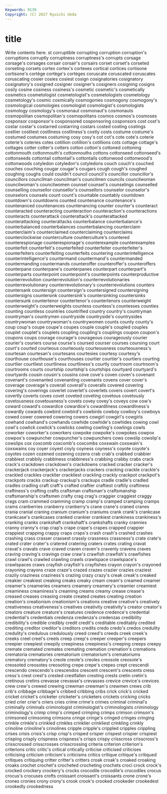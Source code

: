 ```yaml
---
Keywords: 9139 
Copyright: (C) 2017 Ryuichi Ueda
---
```


# title

Write contents here.
st corruptible corrupting corruption
corruption's corruptions corruptly corruptness corruptness's corrupts corsage corsage's corsages corsair
corsair's corsairs corset corset's corseted corseting corsets cortex cortex's cortexes
cortical cortices cortisone cortisone's cortège cortège's cortèges coruscate coruscated coruscates
coruscating cosier cosies cosiest cosign cosignatories cosignatory cosignatory's cosigned cosigner
cosigner's cosigners cosigning cosigns cosily cosine cosiness cosiness's cosmetic cosmetic's
cosmetically cosmetics cosmetologist cosmetologist's cosmetologists cosmetology cosmetology's cosmic cosmically cosmogonies
cosmogony cosmogony's cosmological cosmologies cosmologist cosmologist's cosmologists cosmology cosmology's cosmonaut
cosmonaut's cosmonauts cosmopolitan cosmopolitan's cosmopolitans cosmos cosmos's cosmoses cosponsor cosponsor's
cosponsored cosponsoring cosponsors cost cost's costar costar's costarred costarring costars
costed costing costings costlier costliest costliness costliness's costly costs costume
costume's costumed costumes costuming cosy cosy's cot cot's cote cote's
coterie coterie's coteries cotes cotillion cotillion's cotillions cots cottage cottage's
cottages cotter cotter's cotters cotton cotton's cottoned cottoning cottonmouth cottonmouth's
cottonmouths cottons cottonseed cottonseed's cottonseeds cottontail cottontail's cottontails cottonwood cottonwood's
cottonwoods cotyledon cotyledon's cotyledons couch couch's couched couches couching cougar
cougar's cougars cough cough's coughed coughing coughs could couldn't council
council's councillor councillor's councillors councilman councilman's councilmen councils councilwoman councilwoman's
councilwomen counsel counsel's counselings counselled counselling counsellor counsellor's counsellors counselor
counselor's counselors counsels count count's countable countably countdown countdown's countdowns
counted countenance countenance's countenanced countenances countenancing counter counter's counteract counteracted
counteracting counteraction counteraction's counteractions counteracts counterattack counterattack's counterattacked counterattacking counterattacks
counterbalance counterbalance's counterbalanced counterbalances counterbalancing counterclaim counterclaim's counterclaimed counterclaiming counterclaims
counterclockwise counterculture counterculture's countered counterespionage counterespionage's counterexample counterexamples counterfeit counterfeit's
counterfeited counterfeiter counterfeiter's counterfeiters counterfeiting counterfeits countering counterintelligence counterintelligence's countermand
countermand's countermanded countermanding countermands counteroffer counteroffer's counteroffers counterpane counterpane's counterpanes
counterpart counterpart's counterparts counterpoint counterpoint's counterpoints counterproductive counterrevolution counterrevolution's counterrevolutionaries
counterrevolutionary counterrevolutionary's counterrevolutions counters countersank countersign countersign's countersigned countersigning countersigns
countersink countersink's countersinking countersinks countersunk countertenor countertenor's countertenors counterweight counterweight's
counterweights countess countess's countesses counties counting countless countries countrified country
country's countryman countryman's countrymen countryside countryside's countrysides countrywoman countrywoman's countrywomen
counts county county's coup coup's coupe coupe's coupes couple couple's
coupled couples couplet couplet's couplets coupling coupling's couplings coupon coupon's
coupons coups courage courage's courageous courageously courier courier's couriers course
course's coursed courser courses coursing court court's courted courteous courteously
courteousness courteousness's courtesan courtesan's courtesans courtesies courtesy courtesy's courthouse courthouse's
courthouses courtier courtier's courtiers courting courtlier courtliest courtliness courtliness's courtly
courtroom courtroom's courtrooms courts courtship courtship's courtships courtyard courtyard's courtyards
cousin cousin's cousins cove cove's coven coven's covenant covenant's covenanted
covenanting covenants covens cover cover's coverage coverage's coverall coverall's coveralls
covered covering covering's coverings coverlet coverlet's coverlets covers covert covert's
covertly coverts coves covet coveted coveting covetous covetously covetousness covetousness's
covets covey covey's coveys cow cow's coward coward's cowardice cowardice's
cowardliness cowardliness's cowardly cowards cowbird cowbird's cowbirds cowboy cowboy's cowboys
cowed cower cowered cowering cowers cowgirl cowgirl's cowgirls cowhand cowhand's
cowhands cowhide cowhide's cowhides cowing cowl cowl's cowlick cowlick's cowlicks
cowling cowling's cowlings cowls coworker coworker's coworkers cowpoke cowpoke's cowpokes
cowpox cowpox's cowpuncher cowpuncher's cowpunchers cows cowslip cowslip's cowslips cox
coxcomb coxcomb's coxcombs coxswain coxswain's coxswains coy coyer coyest coyly
coyness coyness's coyote coyote's coyotes cozen cozened cozening cozens crab
crab's crabbed crabbier crabbiest crabbily crabbiness crabbiness's crabbing crabby crabs
crack crack's crackdown crackdown's crackdowns cracked cracker cracker's crackerjack crackerjack's
crackerjacks crackers cracking crackle crackle's crackled crackles cracklier crackliest crackling
crackly crackpot crackpot's crackpots cracks crackup crackup's crackups cradle cradle's
cradled cradles cradling craft craft's crafted craftier craftiest craftily craftiness
craftiness's crafting crafts craftsman craftsman's craftsmanship craftsmanship's craftsmen crafty crag
crag's craggier craggiest craggy crags cram crammed cramming cramp cramp's
cramped cramping cramps crams cranberries cranberry cranberry's crane crane's craned
cranes crania cranial craning cranium cranium's craniums crank crank's crankcase
crankcase's crankcases cranked crankier crankiest crankiness crankiness's cranking cranks crankshaft
crankshaft's crankshafts cranky crannies cranny cranny's crap crap's crape crape's
crapes crapped crappier crappiest crapping crappy craps craps's crash crash's
crashed crashes crashing crass crasser crassest crassly crassness crassness's crate
crate's crated crater crater's cratered cratering craters crates crating cravat
cravat's cravats crave craved craven craven's cravenly cravens craves craving
craving's cravings craw craw's crawfish crawfish's crawfishes crawl crawl's crawled
crawling crawls crawlspace crawlspace's crawlspaces craws crayfish crayfish's crayfishes crayon
crayon's crayoned crayoning crayons craze craze's crazed crazes crazier crazies
craziest crazily craziness craziness's crazing crazy crazy's creak creak's creaked
creakier creakiest creaking creaks creaky cream cream's creamed creamer creamer's
creameries creamers creamery creamery's creamier creamiest creaminess creaminess's creaming creams
creamy crease crease's creased creases creasing create created creates creating
creation creation's creationism creationism's creations creative creative's creatively creativeness creativeness's
creatives creativity creativity's creator creator's creators creature creature's creatures credence
credence's credential credential's credentials credenza credenza's credenzas credibility credibility's credible
credibly credit credit's creditable creditably credited crediting creditor creditor's creditors
credits credo credo's credos credulity credulity's credulous credulously creed creed's
creeds creek creek's creeks creel creel's creels creep creep's creeper
creeper's creepers creepier creepiest creepily creepiness creepiness's creeping creeps creepy
cremate cremated cremates cremating cremation cremation's cremations crematoria crematories crematorium
crematorium's crematoriums crematory crematory's creole creole's creoles creosote creosote's creosoted
creosotes creosoting crepe crepe's crepes crept crescendi crescendo crescendo's crescendos
crescent crescent's crescents cress cress's crest crest's crested crestfallen cresting
crests cretin cretin's cretinous cretins crevasse crevasse's crevasses crevice crevice's
crevices crew crew's crewed crewing crewman crewman's crewmen crews crib
crib's cribbage cribbage's cribbed cribbing cribs crick crick's cricked cricket
cricket's cricketer cricketer's cricketers crickets cricking cricks cried crier crier's
criers cries crime crime's crimes criminal criminal's criminally criminals criminologist
criminologist's criminologists criminology criminology's crimp crimp's crimped crimping crimps crimson
crimson's crimsoned crimsoning crimsons cringe cringe's cringed cringes cringing crinkle
crinkle's crinkled crinkles crinklier crinkliest crinkling crinkly crinoline crinoline's crinolines
cripple cripple's crippled cripples crippling crises crisis crisis's crisp crisp's
crisped crisper crispest crispier crispiest crisping crisply crispness crispness's crisps
crispy crisscross crisscross's crisscrossed crisscrosses crisscrossing criteria criterion criterion's criterions
critic critic's critical critically criticise criticised criticises criticising criticism criticism's
criticisms critics critique critique's critiqued critiques critiquing critter critter's critters
croak croak's croaked croaking croaks crochet crochet's crocheted crocheting crochets
croci crock crock's crocked crockery crockery's crocks crocodile crocodile's crocodiles
crocus crocus's crocuses crofts croissant croissant's croissants crone crone's crones
cronies crony crony's crook crook's crooked crookeder crookedest crookedly crookedness
